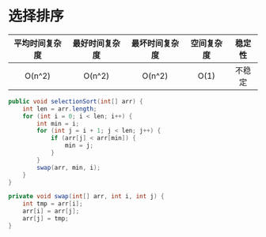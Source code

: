 # 选择排序

| 平均时间复杂度 | 最好时间复杂度 | 最坏时间复杂度 | 空间复杂度 | 稳定性 |
| :------------: | :------------: | :------------: | :--------: | :----: |
|     O(n^2)     |     O(n^2)     |     O(n^2)     |    O(1)    | 不稳定 |

```java
public void selectionSort(int[] arr) {
    int len = arr.length;
    for (int i = 0; i < len; i++) {
        int min = i;
        for (int j = i + 1; j < len; j++) {
            if (arr[j] < arr[min]) {
                min = j;
            }
        }
        swap(arr, min, i);
    }
}

private void swap(int[] arr, int i, int j) {
    int tmp = arr[i];
    arr[i] = arr[j];
    arr[j] = tmp;
}
```

